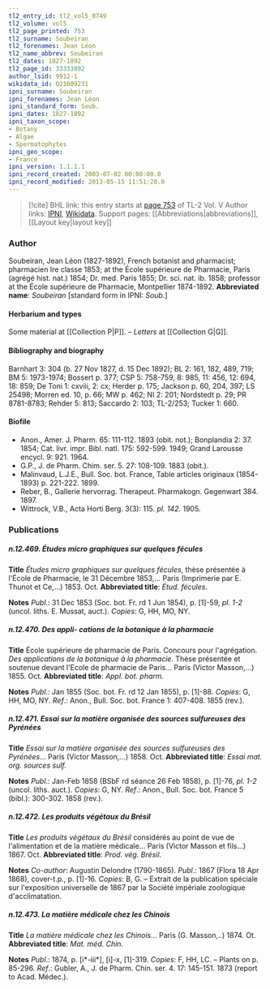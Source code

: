```yaml
---
tl2_entry_id: tl2_vol5_0749
tl2_volume: vol5
tl2_page_printed: 753
tl2_surname: Soubeiran
tl2_forenames: Jean Léon
tl2_name_abbrev: Soubeiran
tl2_dates: 1827-1892
tl2_page_id: 33333892
author_lsid: 9912-1
wikidata_id: Q21609231
ipni_surname: Soubeiran
ipni_forenames: Jean Léon
ipni_standard_form: Soub.
ipni_dates: 1827-1892
ipni_taxon_scope: 
- Botany
- Algae
- Spermatophytes
ipni_geo_scope: 
- France
ipni_version: 1.1.1.1
ipni_record_created: 2003-07-02 00:00:00.0
ipni_record_modified: 2013-05-15 11:51:20.0
---
```


> [!cite] BHL link: this entry starts at [page 753](https://www.biodiversitylibrary.org/page/33333892) of TL-2 Vol. V
> Author links: [IPNI](https://www.ipni.org/a/9912-1), [Wikidata](https://www.wikidata.org/wiki/Q21609231). Support pages: [[Abbreviations|abbreviations]], [[Layout key|layout key]]

### Author

Soubeiran, Jean Léon (1827-1892), French botanist and pharmacist; pharmacien Ire classe 1853; at the École supérieure de Pharmacie, Paris (agrégé hist. nat.) 1854; Dr. med. Paris 1855; Dr. sci. nat. ib. 1858; professor at the École supérieure de Pharmacie, Montpellier 1874-1892. 
**Abbreviated name**: *Soubeiran* \[standard form in IPNI: *Soub.*\]

#### Herbarium and types

Some material at [[Collection P|P]]. – *Letters* at [[Collection G|G]].

#### Bibliography and biography

Barnhart 3: 304 (b. 27 Nov 1827, d. 15 Dec 1892); BL 2: 161, 182, 489, 719; BM 5: 1973-1974; Bossert p. 377; CSP 5: 758-759, 8: 985, 11: 456, 12: 694, 18: 859; De Toni 1: cxviii, 2: cx; Herder p. 175; Jackson p. 60, 204, 397; LS 25498; Morren ed. 10, p. 66; MW p. 462; NI 2: 201; Nordstedt p. 29; PR 8781-8783; Rehder 5: 813; Saccardo 2: 103; TL-2/253; Tucker 1: 660.

#### Biofile

- Anon., Amer. J. Pharm. 65: 111-112. 1893 (obit. not.); Bonplandia 2: 37. 1854; Cat. livr. impr. Bibl. natl. 175: 592-599. 1949; Grand Larousse encycl. 9: 921. 1964.
- G.P., J. de Pharm. Chim. ser. 5. 27: 108-109. 1883 (obit.).
- Malinvaud, L.J.E., Bull. Soc. bot. France, Table articles originaux (1854-1893) p. 221-222. 1899.
- Reber, B., Gallerie hervorrag. Therapeut. Pharmakogn. Gegenwart 384. 1897.
- Wittrock, V.B., Acta Horti Berg. 3(3): 115. *pl. 142.* 1905.

### Publications

##### n.12.469. Études micro graphiques sur quelques fécules

**Title**
*Études micro graphiques sur quelques fécules*, thèse présentée à l'École de Pharmacie, le 31 Décembre 1853,... Paris (Imprimerie par E. Thunot et Ce,...) 1853. Oct.
**Abbreviated title**: *Étud. fécules*.

**Notes**
*Publ*.: 31 Dec 1853 (Soc. bot. Fr. rd 1 Jun 1854), p. \[1\]-59, *pl. 1-2* (uncol. liths. E. Mussat, auct.). *Copies*: G, HH, MO, NY.

##### n.12.470. Des appli- cations de la botanique à la pharmacie

**Title**
École supérieure de pharmacie de Paris. Concours pour l'agrégation. *Des applications de la botanique à la pharmacie*. Thèse présentée et soutenue devant l'Ecole de pharmacie de Paris... Paris (Victor Masson,...) 1855. Oct.
**Abbreviated title**: *Appl. bot. pharm.*

**Notes**
*Publ*.: Jan 1855 (Soc. bot. Fr. rd 12 Jan 1855), p. \[1\]-88. *Copies*: G, HH, MO, NY.
*Ref*.: Anon., Bull. Soc. bot. France 1: 407-408. 1855 (rev.).

##### n.12.471. Essai sur la matière organisée des sources sulfureuses des Pyrénées

**Title**
*Essai sur la matière organisée des sources sulfureuses des Pyrénées*... Paris (Victor Masson,...) 1858. Oct.
**Abbreviated title**: *Essai mat. org. sources sulf.*

**Notes**
*Publ*.: Jan-Feb 1858 (BSbF rd séance 26 Feb 1858), p. \[1\]-76, *pl. 1-2* (uncol. liths. auct.).
*Copies*: G, NY.
*Ref*.: Anon., Bull. Soc. bot. France 5 (bibl.): 300-302. 1858 (rev.).

##### n.12.472. Les produits végétaux du Brésil

**Title**
*Les produits végétaux du Brésil* considérés au point de vue de l'alimentation et de la matière médicale... Paris (Victor Masson et fils...) 1867. Oct.
**Abbreviated title**: *Prod. vég. Brésil*.

**Notes**
*Co-author*: Augustin Delondre (1790-1865).
*Publ*.: 1867 (Flora 18 Apr 1868), cover-t.p., p. \[1\]-16. *Copies*: B, G. – Extrait de la publication spéciale sur l'exposition universelle de 1867 par la Société impériale zoologique d'acclimatation.

##### n.12.473. La matière médicale chez les Chinois

**Title**
*La matière médicale chez les Chinois*... Paris (G. Masson,..) 1874. Ot.
**Abbreviated title**: *Mat. méd. Chin.*

**Notes**
*Publ*.: 1874, p. \[i\*-iii\*\], \[i\]-x, \[1\]-319. *Copies*: F, HH, LC. – Plants on p. 85-296.
*Ref*.: Gubler, A., J. de Pharm. Chin. ser. 4. 17: 145-151. 1873 (report to Acad. Médec.).

